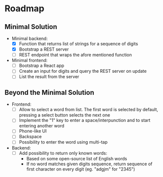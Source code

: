 # Roadmap

## Minimal Solution

- Minimal backend:
    - [x] Function that returns list of strings for a sequence of digits
    - [x] Bootstrap a REST server
    - [ ] REST endpoint that wraps the afore mentioned function
- Minimal frontend:
    - [ ] Bootstrap a React app
    - [ ] Create an input for digits and query the REST server on update
    - [ ] List the result from the server

## Beyond the Minimal Solution

- Frontend:
    - [ ] Allow to select a word from list. The first word is selected by default, pressing a select button selects the next one
    - [ ] Implement the "1" key to enter a space/interpunction and to start entering another word
    - [ ] Phone-like UI
    - [ ] Backspace
    - [ ] Possibility to enter the word using multi-tap
- Backend:
    - [ ] Add possibility to return only known words:
        - Based on some open-source list of English words
        - If no word matches given digits sequence, return sequence of first character on every digit (eg. "adgjm" for "2345")
